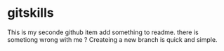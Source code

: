 # gitskills
This is my seconde github item
 add something to readme.
there is sometiong wrong with me ?
Createing a new branch is quick and simple.
